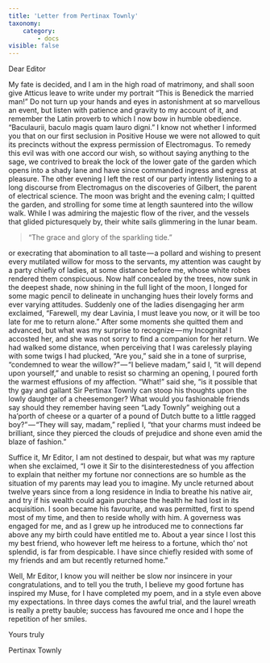 ```yaml
---  
title: 'Letter from Pertinax Townly'
taxonomy:
    category:
        - docs
visible: false
---  
```


Dear Editor  

My fate is decided, and I am in the high road of matrimony, and shall soon give Atticus leave to write under my portrait “This is Benedick the married man!” Do not turn up your hands and eyes in astonishment at so marvellous an event, but listen with patience and gravity to my account of it, and remember the Latin proverb to which I now bow in humble obedience. “Baculaurii, baculo magis quam lauro digni.” I know not whether I informed you that on our first seclusion in Positive House we were not allowed to quit its precincts without the express permission of Electromagus. To remedy this evil was with one accord our wish, so without saying anything to the sage, we contrived to break the lock of the lower gate of the garden which opens into a shady lane and have since commanded ingress and egress at pleasure. The other evening I left the rest of our party intently listening to a long discourse from Electromagus on the discoveries of Gilbert, the parent of electrical science. The moon was bright and the evening calm; I quitted the garden, and strolling for some time at length sauntered into the willow walk. While I was admiring the majestic flow of the river, and the vessels that glided picturesquely by, their white sails glimmering in the lunar beam.

> “The grace and glory of the sparkling tide.”

or execrating that abomination to all taste — a pollard and wishing to present every mutilated willow for moss to the servants, my attention was caught by a party chiefly of ladies, at some distance before me, whose white robes rendered them conspicuous. Now half concealed by the trees, now sunk in the deepest shade, now shining in the full light of the moon, I longed for some magic pencil to delineate in unchanging hues their lovely forms and ever varying attitudes. Suddenly one of the ladies disengaging her arm exclaimed, “Farewell, my dear Lavinia, I must leave you now, or it will be too late for me to return alone.” After some moments she quitted them and advanced, but what was my surprise to recognize — my Incognita! I accosted her, and she was not sorry to find a companion for her return. We had walked some distance, when perceiving that I was carelessly playing with some twigs I had plucked, “Are you,” said she in a tone of surprise, “condemned to wear the willow?” — “I believe madam,” said I, “it will depend upon yourself,” and unable to resist so charming an opening, I poured forth the warmest effusions of my affection. “What!” said she, “is it possible that thy gay and gallant Sir Pertinax Townly can stoop his thoughts upon the lowly daughter of a cheesemonger? What would you fashionable friends say should they remember having seen “Lady Townly” weighing out a ha’porth of cheese or a quarter of a pound of Dutch butte to a little ragged boy?” — “They will say, madam,” replied I, “that your charms must indeed be brilliant, since they pierced the clouds of prejudice and shone even amid the blaze of fashion.”

Suffice it, Mr Editor, I am not destined to despair, but what was my rapture when she exclaimed, “I owe it Sir to the disinterestedness of you affection to explain that neither my fortune nor connections are so humble as the situation of my parents may lead you to imagine. My uncle returned about twelve years since from a long residence in India to breathe his native air, and try if his wealth could again purchase the health he had lost in its acquisition. I soon became his favourite, and was permitted, first to spend most of my time, and then to reside wholly with him. A governess was engaged for me, and as I grew up he introduced me to connections far above any my birth could have entitled me to. About a year since I lost this my best friend, who however left me heiress to a fortune, which tho’ not splendid, is far from despicable. I have since chiefly resided with some of my friends and am but recently returned home.”

Well, Mr Editor, I know you will neither be slow nor insincere in your congratulations, and to tell you the truth, I believe my good fortune has inspired my Muse, for I have completed my poem, and in a style even above my expectations. In three days comes the awful trial, and the laurel wreath is really a pretty bauble; success has favoured me once and I hope the repetition of her smiles.

Yours truly

Pertinax Townly